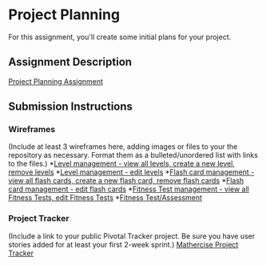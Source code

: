 # Project Planning
For this assignment, you'll create some initial plans for your project.

## Assignment Description
[Project Planning Assignment](https://education.launchcode.org/liftoff/assignments/planning/)

## Submission Instructions

### Wireframes

(Include at least 3 wireframes here, adding images or files to your the repository as necessary. Format them as a bulleted/unordered list with links to the files.)
*[Level management - view all levels, create a new level, remove levels](https://github.com/hiroko-lc101/liftoff-assignments/tree/master/P3-Project_Planning/level_management1.jpg)
*[Level management - edit levels](https://github.com/hiroko-lc101/liftoff-assignments/tree/master/P3-Project_Planning/level_management2.jpg)
*[Flash card management - view all flash cards, create a new flash card, remove flash cards](https://github.com/hiroko-lc101/liftoff-assignments/tree/master/P3-Project_Planning/flash_card_management1.jpg)
*[Flash card management - edit flash cards](https://github.com/hiroko-lc101/liftoff-assignments/tree/master/P3-Project_Planning/flash_card_management2.jpg)
*[Fitness Test management - view all Fitness Tests, edit Fitness Tests](https://github.com/hiroko-lc101/liftoff-assignments/tree/master/P3-Project_Planning/fitness_test_management.jpg)
*[Fitness Test/Assessment](https://github.com/hiroko-lc101/liftoff-assignments/tree/master/P3-Project_Planning/fitness_test_assessment.jpg)

### Project Tracker

(Include a link to your public Pivotal Tracker project. Be sure you have user stories added for at least your first 2-week sprint.)
[Mathercise Project Tracker](https://www.pivotaltracker.com/n/projects/2185219)